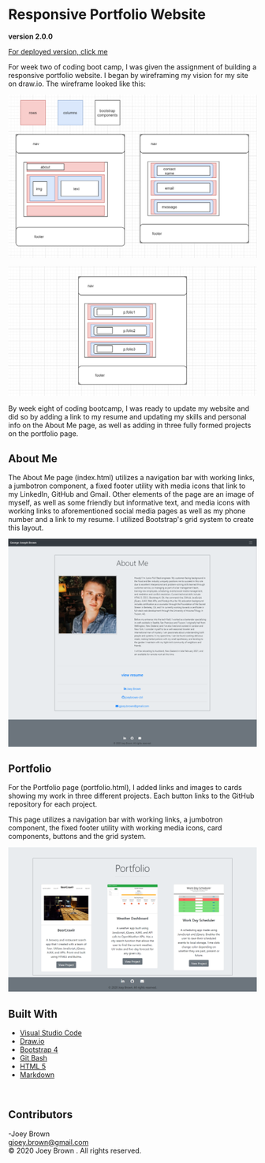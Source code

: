 # Responsive Portfolio Website

**version 2.0.0**

[For deployed version, click me](https://joeybrown-ctrl.github.io/)

For week two of coding boot camp, I was given the assignment of building a responsive portfolio website. I began by wireframing my vision for my site on draw.io. The wireframe looked like this:

![Image of top line of wireframe](https://github.com/joeybrown-ctrl/joeybrown-ctrl.github.io/blob/master/images/wireframe-topline.png)

![Image of bottom line of wireframe](https://github.com/joeybrown-ctrl/joeybrown-ctrl.github.io/blob/master/images/wireframe-bottomline.png)

By week eight of coding bootcamp, I was ready to update my website and did so by adding a link to my resume and updating my skills and personal info on the About Me page, as well as adding in three fully formed projects on the portfolio page.
<br>

## About Me

The About Me page (index.html) utilizes a navigation bar with working links, a jumbotron component, a fixed footer utility with media icons that link to my LinkedIn, GitHub and Gmail. Other elements of the page are an image of myself, as well as some friendly but informative text, and media icons with working links to aforementioned social media pages as well as my phone number and a link to my resume. I utilized Bootstrap's grid system to create this layout.

![Image of About Me page](https://github.com/joeybrown-ctrl/joeybrown-ctrl.github.io/blob/master/images/new-aboutme.png)

## Portfolio

For the Portfolio page (portfolio.html), I added links and images to cards showing my work in three different projects. Each button links to the GitHub repository for each project. 

This page utilizes a navigation bar with working links, a jumbotron component, the fixed footer utility with working media icons, card components, buttons and the grid system.

![Image of Portfolio page](https://github.com/joeybrown-ctrl/joeybrown-ctrl.github.io/blob/master/images/new-folio-pic.png)

## Built With

* [Visual Studio Code](https://code.visualstudio.com/)
* [Draw.io](https://app.diagrams.net/)
* [Bootstrap 4](https://getbootstrap.com/)
* [Git Bash](https://git-scm.com/downloads)
* [HTML 5](https://developer.mozilla.org/en-US/docs/Web/Guide/HTML/HTML5)
* [Markdown](https://guides.github.com/features/mastering-markdown/) 
<br>

## Contributors

-Joey Brown <br> <gjoey.brown@gmail.com> <br> &copy; 2020 Joey Brown . All rights reserved.